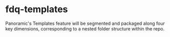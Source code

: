 # fdq-templates
Panoramic's Templates feature will be segmented and packaged along four key dimensions, corresponding to a nested folder structure within the repo.
